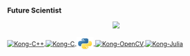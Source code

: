 ### Future Scientist


<div align="center">
  <a href="https://github.com/Kongxu7">
  <img height="180em" src="https://github-readme-stats.vercel.app/api?username=Kongxu7&theme=vision-friendly-dark&include_all_commits=true&count_private=true"/>                  
</div>
<div style="display: inline_block"><br>
  <img align="center" alt="Kong-C++" height="30" width="40" src="https://cdn.jsdelivr.net/gh/devicons/devicon/icons/cplusplus/cplusplus-plain.svg" />
  <img align="center" alt="Kong-C" height="30" width="40" src="https://cdn.jsdelivr.net/gh/devicons/devicon/icons/c/c-plain.svg" />
  <img align="center" alt="Kong-Python" height="30" width="40" src="https://raw.githubusercontent.com/devicons/devicon/master/icons/python/python-original.svg">
  <img align="center" alt="Kong-OpenCV" height="20" width="70" src="https://img.shields.io/badge/OpenCV-27338e?style=for-the-badge&logo=OpenCV&logoColor=white">
  <img align="center" alt="Kong-Julia" height="30" width="40" src="https://cdn.jsdelivr.net/gh/devicons/devicon/icons/julia/julia-original.svg" />
</div>
  
  ##
